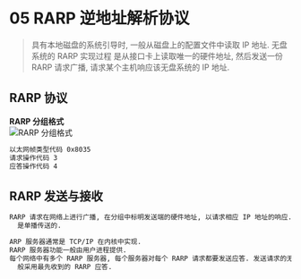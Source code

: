 # 05 RARP 逆地址解析协议
> 具有本地磁盘的系统引导时, 一般从磁盘上的配置文件中读取 IP 地址. 无盘系统的 RARP 实现过程
> 是从接口卡上读取唯一的硬件地址, 然后发送一份 RARP 请求广播, 请求某个主机响应该无盘系统的
> IP 地址.

## RARP 协议

**RARP 分组格式**<br>
<img :src="$withBase('/image/network/tcpip-illustrated/05/rarp_format_001.png')" alt="RARP 分组格式">

```bash
以太网帧类型代码 0x8035
请求操作代码 3
应答操作代码 4
```

## RARP 发送与接收

```bash
RARP 请求在网络上进行广播, 在分组中标明发送端的硬件地址, 以请求相应 IP 地址的响应. 应答通常
  是单播传送的.

ARP 服务器通常是 TCP/IP 在内核中实现.
RARP 服务器功能一般由用户进程提供.
每个网络中有多个 RARP 服务器, 每个服务器对每个 RARP 请求都要发送应答. 发送请求的无盘系统一
  般采用最先收到的 RARP 应答.
```